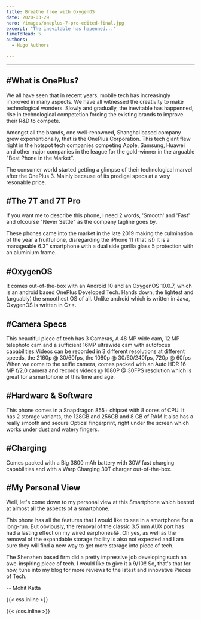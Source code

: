 ```yaml
---
title: Breathe free with OxygenOS
date: 2020-03-29
hero: /images/oneplus-7-pro-edited-final.jpg
excerpt: "The inevitable has hapenned..."
timeToRead: 5
authors:
  - Hugo Authors 
 
---
```

<!-- TO insert images -> ![Example image](/static/image.png) -->

---
#What is OnePlus?
--
We all have seen that in recent years, mobile tech has increasingly improved in many aspects.
We have all witnessed the creativity to make technological wonders. Slowly and gradually, the inevitable has happenned, rise in technological competetion forcing the existing brands to improve their R&D to compete.

Amongst all the brands, one well-renowned, Shanghai based company grew exponentionally, that is the OnePlus Corporation. This tech giant flew right in the hotspot tech companies competing Apple, Samsung, Huawei and other major companies in the league for the gold-winner in the arguable "Best Phone in the Market".


The consumer world started getting a glimpse of their technological marvel after the OnePlus 3. Mainly because of its prodigal specs at a very resonable price.

#The 7T and 7T Pro
--
If you want me to describe this phone, I need 2 words, 'Smooth' and 'Fast' and ofcourse "Never Settle" as the company tagline goes by.

These phones came into the market in the late 2019 making the culmination of the year a fruitful one, disregarding the iPhone 11 (that is!)
It is a manageable 6.3" smartphone with a dual side gorilla glass 5 protection with an aluminium frame.

#OxygenOS
--
It comes out-of-the-box with an Android 10 and an OxygenOS 10.0.7, which is an android based OnePlus Developed Tech. Hands down, the lightest and (arguably) the smoothest OS of all. Unlike android which is written in Java, OxygenOS is written in C++.

#Camera Specs
--
This beautiful piece of tech has 3 Cameras, A 48 MP wide cam, 12 MP telephoto cam and a sufficient 16MP ultrawide cam with autofocus capabilities.Videos can be recorded in 3 different resolutions at different speeds, the 2160p @ 30/60fps, the 1080p @ 30/60/240fps, 720p @ 60fps
When we come to the selfie camera, comes packed with an Auto HDR 16 MP f/2.0 camera and records videos @ 1080P @ 30FPS resolution which is great for a smartphone of this time and age.

#Hardware & Software
--
This phone comes in a Snapdragon 855+ chipset with 8 cores of CPU. It has 2 storage variants, the 128GB and 256GB and 8 GB of RAM.It also has a really smooth and secure Optical fingerprint, right under the screen which works under dust and watery fingers.

#Charging
--
Comes packed with a Big 3800 mAh battery with 30W fast charging capabilities and with a Warp Charging 30T charger out-of-the-box.

#My Personal View
--
Well, let's come down to my personal view at this Smartphone which bested at almost all the aspects of a smartphone.

This phone has all the features that I would like to see in a smartphone for a long-run. But obviously, the removal of the classic 3.5 mm AUX port has had a lasting effect on my wired earphones😂. Oh yes, as well as the removal of the expandable storage facility is also not expected and I am sure they will find a new way to get more storage into piece of tech.

The Shenzhen based firm did a pretty impressive job developing such an awe-inspiring piece of tech. I would like to give it a 9/10!!
So, that's that for now, tune into my blog for more reviews to the latest and innovative Pieces of Tech.

-- Mohit Katta

{{< css.inline >}}
<style>
.canon { background: white; width: 100%; height: auto;}
</style>
{{< /css.inline >}}
